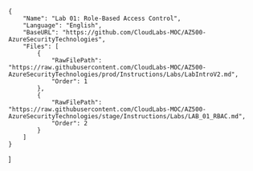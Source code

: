     {
        "Name": "Lab 01: Role-Based Access Control",
        "Language": "English",
        "BaseURL": "https://github.com/CloudLabs-MOC/AZ500-AzureSecurityTechnologies",
        "Files": [
            {
                "RawFilePath": "https://raw.githubusercontent.com/CloudLabs-MOC/AZ500-AzureSecurityTechnologies/prod/Instructions/Labs/LabIntroV2.md",
                "Order": 1
            },
            {
                "RawFilePath": "https://raw.githubusercontent.com/CloudLabs-MOC/AZ500-AzureSecurityTechnologies/stage/Instructions/Labs/LAB_01_RBAC.md",
                "Order": 2
            }
        ]
    }
]